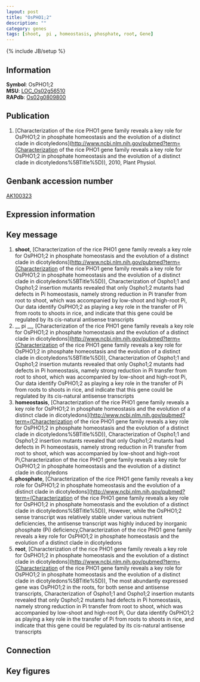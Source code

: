 ```yaml
---
layout: post
title: "OsPHO1;2"
description: ""
category: genes
tags: [shoot,  pi , homeostasis, phosphate, root, Gene]
---
```

{% include JB/setup %}

## Information
__Symbol__: OsPHO1;2  
__MSU__: [LOC_Os02g56510](http://rice.plantbiology.msu.edu/cgi-bin/ORF_infopage.cgi?orf=LOC_Os02g56510)  
__RAPdb__: [Os02g0809800](http://rapdb.dna.affrc.go.jp/viewer/gbrowse_details/irgsp1?name=Os02g0809800)  

## Publication
1. [Characterization of the rice PHO1 gene family reveals a key role for OsPHO1;2 in phosphate homeostasis and the evolution of a distinct clade in dicotyledons](http://www.ncbi.nlm.nih.gov/pubmed?term=(Characterization of the rice PHO1 gene family reveals a key role for OsPHO1;2 in phosphate homeostasis and the evolution of a distinct clade in dicotyledons%5BTitle%5D)), 2010, Plant Physiol.

## Genbank accession number
[AK100323](http://www.ncbi.nlm.nih.gov/nuccore/AK100323)

## Expression information

## Key message
1. __shoot__, [Characterization of the rice PHO1 gene family reveals a key role for OsPHO1;2 in phosphate homeostasis and the evolution of a distinct clade in dicotyledons](http://www.ncbi.nlm.nih.gov/pubmed?term=(Characterization of the rice PHO1 gene family reveals a key role for OsPHO1;2 in phosphate homeostasis and the evolution of a distinct clade in dicotyledons%5BTitle%5D)),  Characterization of Ospho1;1 and Ospho1;2 insertion mutants revealed that only Ospho1;2 mutants had defects in Pi homeostasis, namely strong reduction in Pi transfer from root to shoot, which was accompanied by low-shoot and high-root Pi, Our data identify OsPHO1;2 as playing a key role in the transfer of Pi from roots to shoots in rice, and indicate that this gene could be regulated by its cis-natural antisense transcripts
2. __ pi __, [Characterization of the rice PHO1 gene family reveals a key role for OsPHO1;2 in phosphate homeostasis and the evolution of a distinct clade in dicotyledons](http://www.ncbi.nlm.nih.gov/pubmed?term=(Characterization of the rice PHO1 gene family reveals a key role for OsPHO1;2 in phosphate homeostasis and the evolution of a distinct clade in dicotyledons%5BTitle%5D)),  Characterization of Ospho1;1 and Ospho1;2 insertion mutants revealed that only Ospho1;2 mutants had defects in Pi homeostasis, namely strong reduction in Pi transfer from root to shoot, which was accompanied by low-shoot and high-root Pi, Our data identify OsPHO1;2 as playing a key role in the transfer of Pi from roots to shoots in rice, and indicate that this gene could be regulated by its cis-natural antisense transcripts
3. __homeostasis__, [Characterization of the rice PHO1 gene family reveals a key role for OsPHO1;2 in phosphate homeostasis and the evolution of a distinct clade in dicotyledons](http://www.ncbi.nlm.nih.gov/pubmed?term=(Characterization of the rice PHO1 gene family reveals a key role for OsPHO1;2 in phosphate homeostasis and the evolution of a distinct clade in dicotyledons%5BTitle%5D)),  Characterization of Ospho1;1 and Ospho1;2 insertion mutants revealed that only Ospho1;2 mutants had defects in Pi homeostasis, namely strong reduction in Pi transfer from root to shoot, which was accompanied by low-shoot and high-root Pi,Characterization of the rice PHO1 gene family reveals a key role for OsPHO1;2 in phosphate homeostasis and the evolution of a distinct clade in dicotyledons
4. __phosphate__, [Characterization of the rice PHO1 gene family reveals a key role for OsPHO1;2 in phosphate homeostasis and the evolution of a distinct clade in dicotyledons](http://www.ncbi.nlm.nih.gov/pubmed?term=(Characterization of the rice PHO1 gene family reveals a key role for OsPHO1;2 in phosphate homeostasis and the evolution of a distinct clade in dicotyledons%5BTitle%5D)),  However, while the OsPHO1;2 sense transcript was relatively stable under various nutrient deficiencies, the antisense transcript was highly induced by inorganic phosphate (Pi) deficiency,Characterization of the rice PHO1 gene family reveals a key role for OsPHO1;2 in phosphate homeostasis and the evolution of a distinct clade in dicotyledons
5. __root__, [Characterization of the rice PHO1 gene family reveals a key role for OsPHO1;2 in phosphate homeostasis and the evolution of a distinct clade in dicotyledons](http://www.ncbi.nlm.nih.gov/pubmed?term=(Characterization of the rice PHO1 gene family reveals a key role for OsPHO1;2 in phosphate homeostasis and the evolution of a distinct clade in dicotyledons%5BTitle%5D)),  The most abundantly expressed gene was OsPHO1;2 in the roots, for both sense and antisense transcripts, Characterization of Ospho1;1 and Ospho1;2 insertion mutants revealed that only Ospho1;2 mutants had defects in Pi homeostasis, namely strong reduction in Pi transfer from root to shoot, which was accompanied by low-shoot and high-root Pi, Our data identify OsPHO1;2 as playing a key role in the transfer of Pi from roots to shoots in rice, and indicate that this gene could be regulated by its cis-natural antisense transcripts

## Connection

## Key figures


